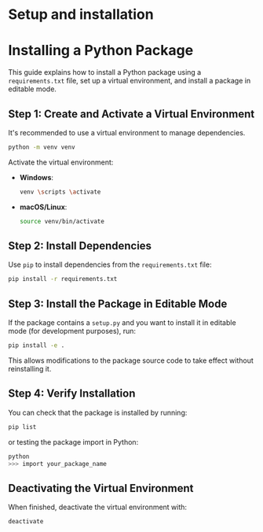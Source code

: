 # Setup and installation

# Installing a Python Package

This guide explains how to install a Python package using a `requirements.txt` file, set up a virtual environment, and install a package in editable mode.

## Step 1: Create and Activate a Virtual Environment

It's recommended to use a virtual environment to manage dependencies.

```sh
python -m venv venv
```

Activate the virtual environment:

- **Windows**:
  ```sh
  venv \scripts \activate
  ```
- **macOS/Linux**:
  ```sh
  source venv/bin/activate
  ```

## Step 2: Install Dependencies

Use `pip` to install dependencies from the `requirements.txt` file:

```sh
pip install -r requirements.txt
```

## Step 3: Install the Package in Editable Mode

If the package contains a `setup.py` and you want to install it in editable mode (for development purposes), run:

```sh
pip install -e .
```

This allows modifications to the package source code to take effect without reinstalling it.

## Step 4: Verify Installation

You can check that the package is installed by running:

```sh
pip list
```

or testing the package import in Python:

```sh
python
>>> import your_package_name
```

## Deactivating the Virtual Environment

When finished, deactivate the virtual environment with:

```sh
deactivate
```

